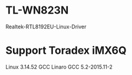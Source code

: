 # TL-WN823N
Realtek-RTL8192EU-Linux-Driver

# Support Toradex iMX6Q
Linux 3.14.52
GCC Linaro GCC 5.2-2015.11-2
